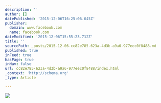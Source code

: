 ```yaml
---
description: ''
author: []
datePublished: '2015-12-06T16:25:06.045Z'
publisher:
  domain: www.facebook.com
  name: facebook.com
dateModified: '2015-12-06T15:55:23.712Z'
title: ''
sourcePath: _posts/2015-12-06-cc82e785-623a-4d3b-a9a6-977eec0f8488.md
published: true
inFeed: true
hasPage: true
inNav: false
url: cc82e785-623a-4d3b-a9a6-977eec0f8488/index.html
_context: 'http://schema.org'
_type: Article

---
```

![](https://scontent-arn2-1.xx.fbcdn.net/hphotos-xfp1/v/t1.0-0/p206x206/300412_263141883804891_93764350_n.jpg?oh=9d86a9c3105951ab74fa64e7ae61844d&oe=56E9CE35)